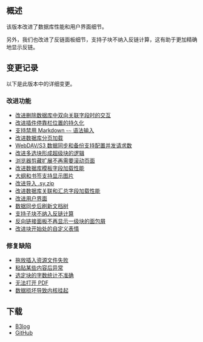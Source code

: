 ## 概述

该版本改进了数据库性能和用户界面细节。

另外，我们也改进了反链面板细节，支持子块不纳入反链计算，这有助于更加精确地显示反链。

## 变更记录

以下是此版本中的详细变更。

### 改进功能

* [改进删除数据库中双向关联字段时的交互](https://github.com/siyuan-note/siyuan/issues/11252)
* [改进插件停靠栏位置的持久化](https://github.com/siyuan-note/siyuan/issues/11931)
* [支持禁用 Markdown `~~` 语法输入](https://github.com/siyuan-note/siyuan/issues/12641)
* [改进数据库分页加载](https://github.com/siyuan-note/siyuan/issues/12780)
* [WebDAV/S3 数据同步和备份支持配置并发请求数](https://github.com/siyuan-note/siyuan/issues/12798)
* [改进多选块形成超级块的逻辑](https://github.com/siyuan-note/siyuan/issues/12809)
* [浏览器剪藏扩展不再需要滚动页面](https://github.com/siyuan-note/siyuan/issues/12817)
* [改进数据库模板字段加载性能](https://github.com/siyuan-note/siyuan/issues/12818)
* [大纲和书签支持显示图片](https://github.com/siyuan-note/siyuan/issues/12820)
* [改进导入 .sy.zip](https://github.com/siyuan-note/siyuan/issues/12825)
* [改进数据库关联和汇总字段加载性能](https://github.com/siyuan-note/siyuan/issues/12835)
* [改进用户界面](https://github.com/siyuan-note/siyuan/issues/12848)
* [数据同步后刷新文档树](https://github.com/siyuan-note/siyuan/issues/12860)
* [支持子块不纳入反链计算](https://github.com/siyuan-note/siyuan/issues/12861)
* [反向链接面板不再显示一级块的面包屑](https://github.com/siyuan-note/siyuan/issues/12862)
* [改进块开始处的自定义表情](https://github.com/siyuan-note/siyuan/issues/12868)

### 修复缺陷

* [拖放插入资源文件失败](https://github.com/siyuan-note/siyuan/issues/12791)
* [粘贴某些内容后异常](https://github.com/siyuan-note/siyuan/issues/12792)
* [选定块的字数统计不准确](https://github.com/siyuan-note/siyuan/issues/12793)
* [无法打开 PDF](https://github.com/siyuan-note/siyuan/issues/12794)
* [数据损坏导致内核挂起](https://github.com/siyuan-note/siyuan/issues/12852)

## 下载

* [B3log](https://b3log.org/siyuan/download.html)
* [GitHub](https://github.com/siyuan-note/siyuan/releases)
